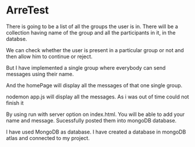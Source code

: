 # ArreTest
There is going to be a list of all the groups the user is in. There will be a collection having name of the group and all the participants in it, in the databse. 

We can check whether the user is present in a particular group or not and then allow him to continue or reject. 

But I have implemented a single group where everybody can send messages using their name. 

And the homePage will display all the messages of that one single group.

nodemon app.js will display all the messages. As i was out of time could not finish it

By using run with server option on index.html. You will be able to add your name and message. Sucessfully posted them into mongoDB database.

I have used MongoDB as database. I have created a database in mongoDB atlas and connected to my project.
